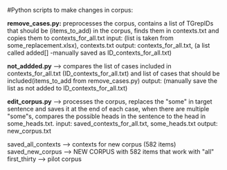 #Python scripts to make changes in corpus:

**remove_cases.py:** preprocesses the corpus, contains a list of TGrepIDs that should be (items_to_add) in the corpus, finds them in contexts.txt and copies them to contexts_for_all.txt
	input: (list is taken from some_replacement.xlsx), contexts.txt
	output: contexts_for_all.txt, (a list called added[] -manually saved as ID_contexts_for_all.txt)

**not_addded.py** --> compares the list of cases included in contexts_for_all.txt (ID_contexts_for_all.txt) and list of cases that should be included(items_to_add from remove_cases.py)
	output: (manually save the list as not added to ID_contexts_for_all.txt)

**edit_corpus.py** --> processes the corpus, replaces the "some" in target sentence and saves it at the end of each case, when there are multiple "some"s, compares the possible heads in the sentence to the head in some_heads.txt. 
	input: saved_contexts_for_all.txt, some_heads.txt
	output: new_corpus.txt


saved_all_contexts --> contexts for new corpus (582 items)  
saved_new_corpus --> NEW CORPUS with 582 items that work with "all"  
first_thirty --> pilot corpus


